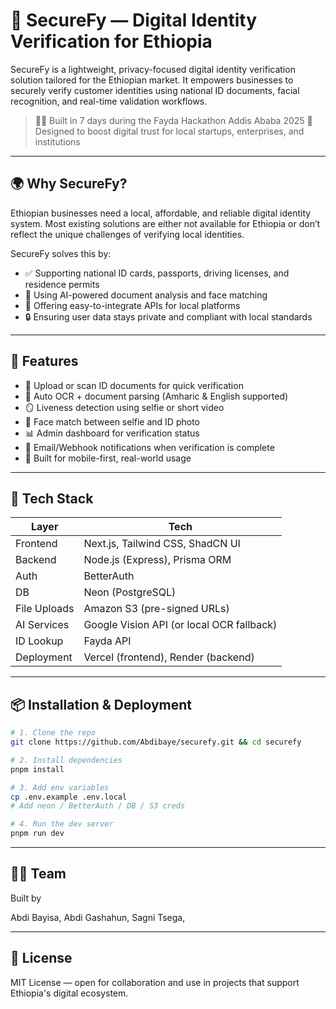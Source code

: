 # 🚨 SecureFy — Digital Identity Verification for Ethiopia

SecureFy is a lightweight, privacy-focused digital identity verification solution tailored for the Ethiopian market. It empowers businesses to securely verify customer identities using national ID documents, facial recognition, and real-time validation workflows.

> 👷‍♂️ Built in 7 days during the Fayda Hackathon Addis Ababa 2025
> 🔐 Designed to boost digital trust for local startups, enterprises, and institutions

---

## 🌍 Why SecureFy?

Ethiopian businesses need a local, affordable, and reliable digital identity system. Most existing solutions are either not available for Ethiopia or don’t reflect the unique challenges of verifying local identities.

SecureFy solves this by:

* ✅ Supporting national ID cards, passports, driving licenses, and residence permits
* 🤖 Using AI-powered document analysis and face matching
* 🧩 Offering easy-to-integrate APIs for local platforms
* 🔒 Ensuring user data stays private and compliant with local standards

---

## 🔧 Features

* 📸 Upload or scan ID documents for quick verification
* 🧠 Auto OCR + document parsing (Amharic & English supported)
* 🪞 Liveness detection using selfie or short video
* 🔄 Face match between selfie and ID photo
* 📊 Admin dashboard for verification status
* 📩 Email/Webhook notifications when verification is complete
* 📱 Built for mobile-first, real-world usage

---

## 🧪 Tech Stack

| Layer        | Tech                                      |
| ------------ | ----------------------------------------- |
| Frontend     | Next.js, Tailwind CSS, ShadCN UI          |
| Backend      | Node.js (Express), Prisma ORM             |
| Auth         | BetterAuth                                |
| DB           | Neon (PostgreSQL)                         |
| File Uploads | Amazon S3 (pre-signed URLs)               |
| AI Services  | Google Vision API (or local OCR fallback) |
| ID Lookup	   | Fayda API                                 | 
| Deployment   | Vercel (frontend), Render (backend)       |

---

## 📦 Installation & Deployment

```bash
# 1. Clone the repo
git clone https://github.com/Abdibaye/securefy.git && cd securefy

# 2. Install dependencies
pnpm install

# 3. Add env variables
cp .env.example .env.local
# Add neon / BetterAuth / DB / S3 creds

# 4. Run the dev server
pnpm run dev
```

---

## 🧑‍💻 Team

Built by

Abdi Bayisa,
Abdi Gashahun,
Sagni Tsega,

---

## 📄 License

MIT License — open for collaboration and use in projects that support Ethiopia's digital ecosystem.


